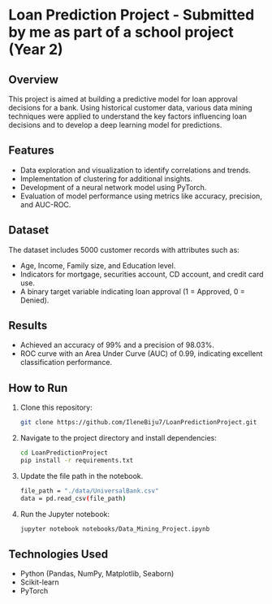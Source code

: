 
# Loan Prediction Project - Submitted by me as part of a school project (Year 2)

## Overview

This project is aimed at building a predictive model for loan approval decisions for a bank. Using historical customer data, 
various data mining techniques were applied to understand the key factors influencing loan decisions and to develop a deep 
learning model for predictions.

## Features

- Data exploration and visualization to identify correlations and trends.
- Implementation of clustering for additional insights.
- Development of a neural network model using PyTorch.
- Evaluation of model performance using metrics like accuracy, precision, and AUC-ROC.

## Dataset

The dataset includes 5000 customer records with attributes such as:
- Age, Income, Family size, and Education level.
- Indicators for mortgage, securities account, CD account, and credit card use.
- A binary target variable indicating loan approval (1 = Approved, 0 = Denied).

## Results

- Achieved an accuracy of 99% and a precision of 98.03%.
- ROC curve with an Area Under Curve (AUC) of 0.99, indicating excellent classification performance.

## How to Run

1. Clone this repository:
   ```bash
   git clone https://github.com/IleneBiju7/LoanPredictionProject.git
   ```

2. Navigate to the project directory and install dependencies:
   ```bash
   cd LoanPredictionProject
   pip install -r requirements.txt
   ```

4. Update the file path in the notebook.
   ```bash
   file_path = "./data/UniversalBank.csv"
   data = pd.read_csv(file_path)
   ```

3. Run the Jupyter notebook:
   ```bash
   jupyter notebook notebooks/Data_Mining_Project.ipynb
   ```

## Technologies Used

- Python (Pandas, NumPy, Matplotlib, Seaborn)
- Scikit-learn
- PyTorch
